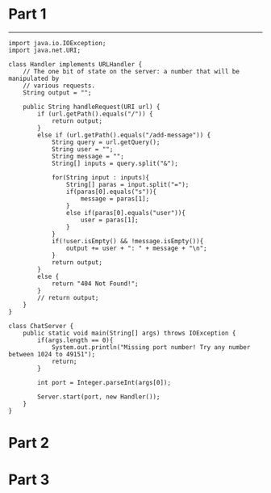 # Part 1
-------------------------------------
>
    import java.io.IOException;
    import java.net.URI;
    
    class Handler implements URLHandler {
        // The one bit of state on the server: a number that will be manipulated by
        // various requests.
        String output = "";
    
        public String handleRequest(URI url) {
            if (url.getPath().equals("/")) {
                return output;
            }
            else if (url.getPath().equals("/add-message")) {
                String query = url.getQuery();
                String user = "";
                String message = "";
                String[] inputs = query.split("&");
    
                for(String input : inputs){
                    String[] paras = input.split("=");
                    if(paras[0].equals("s")){
                        message = paras[1];
                    }
                    else if(paras[0].equals("user")){
                        user = paras[1];
                    }
                }
                if(!user.isEmpty() && !message.isEmpty()){
                    output += user + ": " + message + "\n";
                }
                return output;
            } 
            else {
                return "404 Not Found!";
            }
            // return output;
        }
    }
    
    class ChatServer {
        public static void main(String[] args) throws IOException {
            if(args.length == 0){
                System.out.println("Missing port number! Try any number between 1024 to 49151");
                return;
            }
    
            int port = Integer.parseInt(args[0]);
    
            Server.start(port, new Handler());
        }
    }

# Part 2

# Part 3
